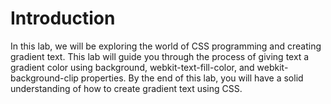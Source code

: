 # Introduction

In this lab, we will be exploring the world of CSS programming and creating gradient text. This lab will guide you through the process of giving text a gradient color using background, webkit-text-fill-color, and webkit-background-clip properties. By the end of this lab, you will have a solid understanding of how to create gradient text using CSS.
